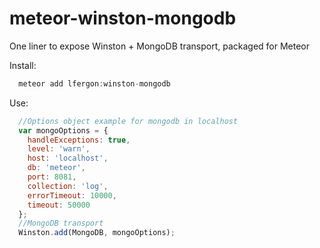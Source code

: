 meteor-winston-mongodb
======================

One liner to expose Winston + MongoDB transport, packaged for Meteor

Install: 
```Javascript
  meteor add lfergon:winston-mongodb
```

Use:
```Javascript
  //Options object example for mongodb in localhost
  var mongoOptions = {
    handleExceptions: true,
    level: 'warn',
    host: 'localhost',
    db: 'meteor',
    port: 8081,
    collection: 'log',
    errorTimeout: 10000,
    timeout: 50000
  };
  //MongoDB transport
  Winston.add(MongoDB, mongoOptions);
```
